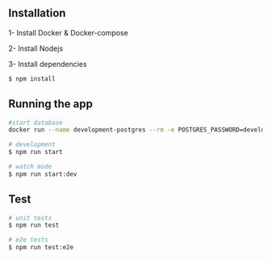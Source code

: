 ## Installation

1- Install Docker & Docker-compose

2- Install Nodejs 

3- Install dependencies 

```bash
$ npm install
```

## Running the app
```bash
#start database 
docker run --name development-postgres --rm -e POSTGRES_PASSWORD=development -e POSTGRES_USER=development -e POSTGRES_DB=development -p 5432:5432 postgres
```


```bash
# development
$ npm run start

# watch mode
$ npm run start:dev

```

## Test

```bash
# unit tests
$ npm run test

# e2e tests
$ npm run test:e2e
```
